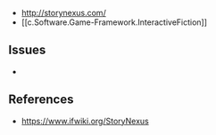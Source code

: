 
- http://storynexus.com/
- [[c.Software.Game-Framework.InteractiveFiction]]

## Issues

- 

## References

- https://www.ifwiki.org/StoryNexus
